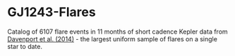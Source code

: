 # GJ1243-Flares
Catalog of 6107 flare events in 11 months of short cadence Kepler data from [Davenport et al. (2014)](http://arxiv.org/abs/1411.3723) - the largest uniform sample of flares on a single star to date.

